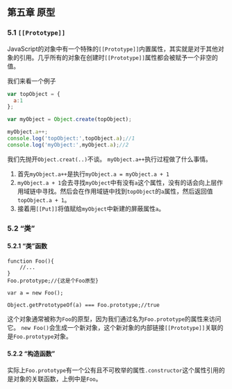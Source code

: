 ## 第五章	原型

### 5.1	`[[Prototype]]`

JavaScript的对象中有一个特殊的`[[Prototype]]`内置属性，其实就是对于其他对象的引用。几乎所有的对象在创建时`[[Prototype]]`属性都会被赋予一个非空的值。

我们来看一个例子

```JavaScript
var topObject = {
  a:1
};

var myObject = Object.create(topObject);

myObject.a++;
console.log('topObject:',topObject.a);//1
console.log('myObject:',myObject.a);//2
```

我们先抛开`Object.creat(..)`不谈。
`myObject.a++`执行过程做了什么事情。

1. 首先`myObject.a++`是执行`myObject.a = myObject.a + 1`
2. `myObject.a + 1`会去寻找`myObject`中有没有`a`这个属性，没有的话会向上层作用域链中寻找。然后会在作用域链中找到`topObject`的`a`属性，然后返回值`topObject.a + 1`。
3. 接着用`[[Put]]`将值赋给`myObject`中新建的屏蔽属性`a`。


### 5.2	“类”
#### 5.2.1	“类”函数

```
function Foo(){
	//...
}
Foo.prototype;//{这是个Foo原型}

var a = new Foo();

Object.getPrototypeOf(a) === Foo.prototype;//true
```
这个对象通常被称为`Foo`的原型，因为我们通过名为`Foo.prototype`的属性来访问它。
`new Foo()`会生成一个新对象，这个新对象的内部链接`[[Prototype]]`关联的是`Foo.prototype`对象。

#### 5.2.2	“构造函数”

实际上`Foo.prototype`有一个公有且不可枚举的属性`.constructor`这个属性引用的是对象的关联函数，上例中是`Foo`。